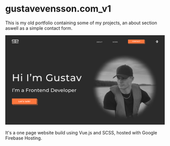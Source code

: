 # gustavevensson.com_v1
This is my old portfolio containing some of my projects, an about section aswell as a simple contact form.

![](https://github.com/gustav-evensson/gustavevensson-v1/blob/main/assets/image%2042.jpg)

It's a one page website build using Vue.js and SCSS, hosted with Google Firebase Hosting.
